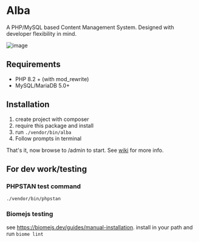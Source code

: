 # Alba
A PHP/MySQL based Content Management System. Designed with developer flexibility in mind.

![image](https://user-images.githubusercontent.com/23583515/177893353-88814756-a371-4537-a3f0-5a9dada85efb.png)

## Requirements
* PHP 8.2 + (with mod_rewrite)
* MySQL/MariaDB 5.0+

## Installation
1. create project with composer
2. require this package and install
3. run `./vendor/bin/alba`
4. Follow prompts in terminal

That's it, now browse to /admin to start. See [wiki](https://github.com/HoltBosse/Alba/wiki) for more info.

## For dev work/testing

### PHPSTAN test command

`./vendor/bin/phpstan`

### Biomejs testing

see https://biomejs.dev/guides/manual-installation. install in your path and run `biome lint`
